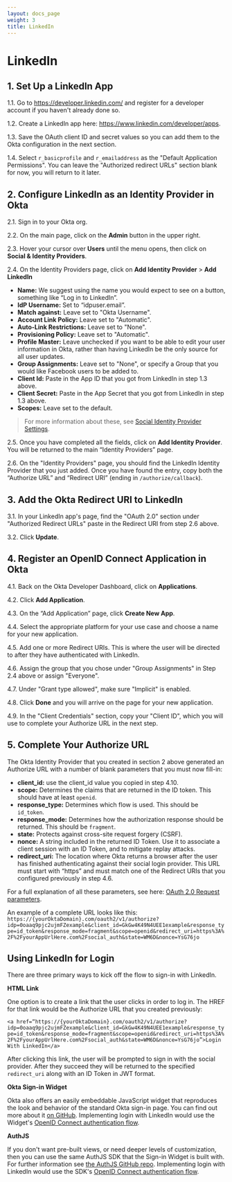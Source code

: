 ```yaml
---
layout: docs_page
weight: 3
title: LinkedIn
---
```


# LinkedIn

## 1. Set Up a LinkedIn App

1.1. Go to <https://developer.linkedin.com/> and register for a developer account if you haven't already done so.

1.2. Create a LinkedIn app here: <https://www.linkedin.com/developer/apps>.

1.3. Save the OAuth client ID and secret values so you can add them to the Okta configuration in the next section.

1.4. Select `r_basicprofile` and `r_emailaddress` as the "Default Application Permissions". You can leave the "Authorized redirect URLs" section blank for now, you will return to it later.

## 2. Configure LinkedIn as an Identity Provider in Okta

2.1. Sign in to your Okta org.

2.2. On the main page, click on the **Admin** button in the upper right.

2.3. Hover your cursor over **Users** until the menu opens, then click on **Social & Identity Providers**.

2.4. On the Identity Providers page, click on **Add Identity Provider** > **Add LinkedIn**

* **Name:** We suggest using the name you would expect to see on a button, something like “Log in to LinkedIn”.
* **IdP Username:** Set to “idpuser.email”.
* **Match against:** Leave set to "Okta Username".
* **Account Link Policy:** Leave set to "Automatic".
* **Auto-Link Restrictions:** Leave set to "None".
* **Provisioning Policy:** Leave set to "Automatic".
* **Profile Master:** Leave unchecked if you want to be able to edit your user information in Okta, rather than having LinkedIn be the only source for all user updates.
* **Group Assignments:** Leave set to "None", or specify a Group that you would like Facebook users to be added to.
* **Client Id:** Paste in the App ID that you got from LinkedIn in step 1.3 above.
* **Client Secret:** Paste in the App Secret that you got from LinkedIn in step 1.3 above.
* **Scopes:** Leave set to the default.

> For more information about these, see [Social Identity Provider Settings](social-settings).

2.5. Once you have completed all the fields, click on **Add Identity Provider**. You will be returned to the main “Identity Providers” page.

2.6. On the "Identity Providers" page, you should find the LinkedIn Identity Provider that you just added. Once you have found the entry, copy both the “Authorize URL” and “Redirect URI” (ending in `/authorize/callback`).

## 3. Add the Okta Redirect URI to LinkedIn

3.1. In your LinkedIn app's page, find the "OAuth 2.0" section under "Authorized Redirect URLs" paste in the Redirect URI from step 2.6 above.

3.2. Click **Update**.

## 4. Register an OpenID Connect Application in Okta

4.1. Back on the Okta Developer Dashboard, click on **Applications**.

4.2. Click **Add Application**.

4.3. On the “Add Application” page, click **Create New App**.

4.4. Select the appropriate platform for your use case and choose a name for your new application.

4.5. Add one or more Redirect URIs. This is where the user will be directed to after they have authenticated with LinkedIn.

4.6. Assign the group that you chose under "Group Assignments" in Step 2.4 above or assign "Everyone".

4.7. Under "Grant type allowed", make sure "Implicit" is enabled.

4.8. Click **Done** and you will arrive on the page for your new application.

4.9. In the "Client Credentials" section, copy your "Client ID", which you will use to complete your Authorize URL in the next step.

## 5. Complete Your Authorize URL

The Okta Identity Provider that you created in section 2 above generated an Authorize URL with a number of blank parameters that you must now fill-in:

* **client_id:** use the client_id value you copied in step 4.10.
* **scope:** Determines the claims that are returned in the ID token. This should have at least `openid`.
* **response_type:** Determines which flow is used. This should be `id_token`.
* **response_mode:** Determines how the authorization response should be returned. This should be `fragment`.
* **state:** Protects against cross-site request forgery (CSRF).
* **nonce:** A string included in the returned ID Token. Use it to associate a client session with an ID Token, and to mitigate replay attacks.
* **redirect_uri:** The location where Okta returns a browser after the user has finished authenticating against their social login provider. This URL must start with “https” and must match one of the Redirect URIs that you configured previously in step 4.6.

For a full explanation of all these parameters, see here: [OAuth 2.0 Request parameters](/docs/api/resources/oauth2.html#request-parameters).

An example of a complete URL looks like this: `https://{yourOktaDomain}.com/oauth2/v1/authorize?idp=0oaaq9pjc2ujmFZexample&client_id=GkGw4K49N4UEE1example&response_type=id_token&response_mode=fragment&scope=openid&redirect_uri=https%3A%2F%2FyourAppUrlHere.com%2Fsocial_auth&state=WM6D&nonce=YsG76jo`

## Using LinkedIn for Login

There are three primary ways to kick off the flow to sign-in with LinkedIn.

**HTML Link**

One option is to create a link that the user clicks in order to log in. The HREF for that link would be the Authorize URL that you created previously:

`<a href=“https://{yourOktaDomain}.com/oauth2/v1/authorize?idp=0oaaq9pjc2ujmFZexample&client_id=GkGw4K49N4UEE1example&response_type=id_token&response_mode=fragment&scope=openid&redirect_uri=https%3A%2F%2FyourAppUrlHere.com%2Fsocial_auth&state=WM6D&nonce=YsG76jo”>Login With LinkedIn</a>`

After clicking this link, the user will be prompted to sign in with the social provider. After they succeed they will be returned to the specified `redirect_uri` along with an ID Token in JWT format.

**Okta Sign-in Widget**

Okta also offers an easily embeddable JavaScript widget that reproduces the look and behavior of the standard Okta sign-in page. You can find out more about it [on GitHub](https://github.com/okta/okta-signin-widget#okta-sign-in-widget). Implementing login with LinkedIn would use the Widget's [OpenID Connect authentication flow](https://github.com/okta/okta-signin-widget#openid-connect).

**AuthJS**

If you don't want pre-built views, or need deeper levels of customization, then you can use the same AuthJS SDK that the Sign-in Widget is built with. For further information see [the AuthJS GitHub repo](https://github.com/okta/okta-auth-js#install). Implementing login with LinkedIn would use the SDK's [OpenID Connect authentication flow](https://github.com/okta/okta-auth-js#openid-connect-options).
